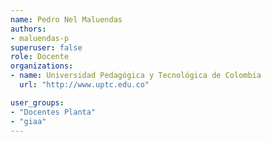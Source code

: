 ```yaml
---
name: Pedro Nel Maluendas
authors:
- maluendas-p
superuser: false
role: Docente 
organizations:
- name: Universidad Pedagógica y Tecnológica de Colombia
  url: "http://www.uptc.edu.co"

user_groups:
- "Docentes Planta"
- "giaa"
---
```



